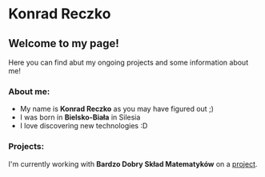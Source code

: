 # Konrad Reczko
## Welcome to my page!
Here you can find abut my ongoing projects and some information about me!
### About me:
- My name is **Konrad Reczko** as you may have figured out ;)
- I was born in **Bielsko-Biała** in Silesia
- I love discovering new technologies :D
### Projects:
I'm currently working with **Bardzo Dobry Skład Matematyków** on a [project](https://github.com/AGH-Narzedzia-Informatyczne-2021-2022/Bardzo-Dobry-Sklad-Matematykow).

